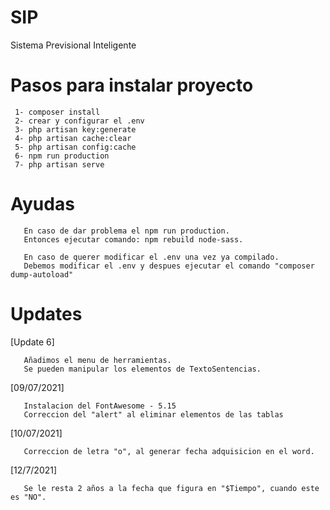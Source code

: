 # SIP
 Sistema Previsional Inteligente

# Pasos para instalar proyecto
```
 1- composer install
 2- crear y configurar el .env
 3- php artisan key:generate
 4- php artisan cache:clear
 5- php artisan config:cache
 6- npm run production
 7- php artisan serve
```

# Ayudas
```
   En caso de dar problema el npm run production.
   Entonces ejecutar comando: npm rebuild node-sass.
```
```
   En caso de querer modificar el .env una vez ya compilado.
   Debemos modificar el .env y despues ejecutar el comando "composer dump-autoload"
```

# Updates
 [Update 6]
 ```
    Añadimos el menu de herramientas.
    Se pueden manipular los elementos de TextoSentencias.
 ``` 
 [09/07/2021]
 ```
    Instalacion del FontAwesome - 5.15
    Correccion del "alert" al eliminar elementos de las tablas
 ```
 [10/07/2021]
 ```
    Correccion de letra "o", al generar fecha adquisicion en el word.
 ```
 [12/7/2021]
 ```
    Se le resta 2 años a la fecha que figura en "$Tiempo", cuando este es "NO".
 ```
